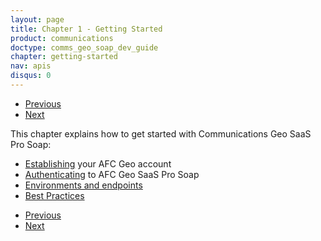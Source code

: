 ```yaml
---
layout: page
title: Chapter 1 - Getting Started
product: communications
doctype: comms_geo_soap_dev_guide
chapter: getting-started
nav: apis
disqus: 0
---
```


<ul class="pager">
  <li class="previous"><a href="/communications/dev-guide_geo_soap/"><i class="glyphicon glyphicon-chevron-left"></i>Previous</a></li>
  <li class="next"><a href="/communications/dev-guide_geo_soap/getting-started/account-creation/">Next<i class="glyphicon glyphicon-chevron-right"></i></a></li>
</ul>

This chapter explains how to get started with Communications Geo SaaS Pro Soap:
<ul class="dev-guide-list">
  <li><a class="dev-guide-link" href="/communications/dev-guide_geo_soap/getting-started/account-creation/">Establishing</a> your AFC Geo account</li>
  <li><a class="dev-guide-link" href="/communications/dev-guide_geo_soap/getting-started/authentication/">Authenticating</a> to AFC Geo SaaS Pro Soap</li>
  <li><a class="dev-guide-link" href="/communications/dev-guide_geo_soap/getting-started/environments-endpoints/">Environments and endpoints</a></li>
  <li><a class="dev-guide-link" href="/communications/dev-guide_geo_soap/getting-started/best-practices/">Best Practices</a></li>
</ul>

<ul class="pager">
  <li class="previous"><a href="/communications/dev-guide_geo_soap/"><i class="glyphicon glyphicon-chevron-left"></i>Previous</a></li>
  <li class="next"><a href="/communications/dev-guide_geo_soap/getting-started/account-creation/">Next<i class="glyphicon glyphicon-chevron-right"></i></a></li>
</ul>